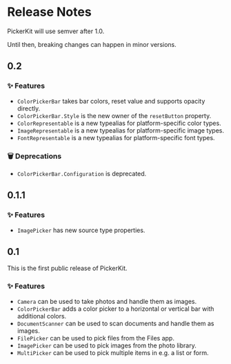 # Release Notes

PickerKit will use semver after 1.0. 

Until then, breaking changes can happen in minor versions.



## 0.2

### ✨ Features

* ``ColorPickerBar`` takes bar colors, reset value and supports opacity directly.
* ``ColorPickerBar.Style`` is the new owner of the `resetButton` property.
* ``ColorRepresentable`` is a new typealias for platform-specific color types.
* ``ImageRepresentable`` is a new typealias for platform-specific image types.
* ``FontRepresentable`` is a new typealias for platform-specific font types.

### 🗑️ Deprecations

* ``ColorPickerBar.Configuration`` is deprecated.



## 0.1.1

### ✨ Features

* ``ImagePicker`` has new source type properties.



## 0.1

This is the first public release of PickerKit.

### ✨ Features

* ``Camera`` can be used to take photos and handle them as images.
* ``ColorPickerBar`` adds a color picker to a horizontal or vertical bar with additional colors.
* ``DocumentScanner`` can be used to scan documents and handle them as images.
* ``FilePicker`` can be used to pick files from the Files app.
* ``ImagePicker`` can be used to pick images from the  photo library.
* ``MultiPicker`` can be used to pick multiple items in e.g. a list or form.
